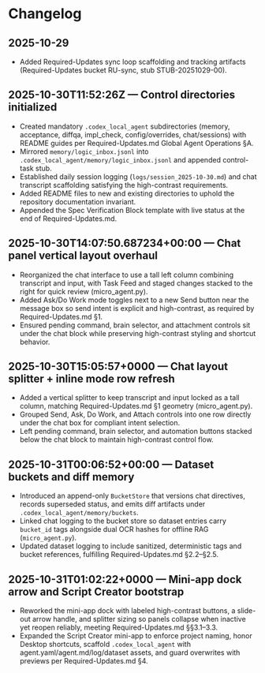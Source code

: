 # Changelog

## 2025-10-29
- Added Required-Updates sync loop scaffolding and tracking artifacts (Required-Updates bucket RU-sync, stub STUB-20251029-00).
## 2025-10-30T11:52:26Z — Control directories initialized
- Created mandatory `.codex_local_agent` subdirectories (memory, acceptance, diffqa, impl_check, config/overrides, chat/sessions) with README guides per Required-Updates.md Global Agent Operations §A.
- Mirrored `memory/logic_inbox.jsonl` into `.codex_local_agent/memory/logic_inbox.jsonl` and appended control-task stub.
- Established daily session logging (`logs/session_2025-10-30.md`) and chat transcript scaffolding satisfying the high-contrast requirements.
- Added README files to new and existing directories to uphold the repository documentation invariant.
- Appended the Spec Verification Block template with live status at the end of Required-Updates.md.

## 2025-10-30T14:07:50.687234+00:00 — Chat panel vertical layout overhaul
- Reorganized the chat interface to use a tall left column combining transcript and input, with Task Feed and staged changes stacked to the right for quick review (micro_agent.py).
- Added Ask/Do Work mode toggles next to a new Send button near the message box so send intent is explicit and high-contrast, as required by Required-Updates.md §1.
- Ensured pending command, brain selector, and attachment controls sit under the chat block while preserving high-contrast styling and shortcut behavior.

## 2025-10-30T15:05:57+0000 — Chat layout splitter + inline mode row refresh
- Added a vertical splitter to keep transcript and input locked as a tall column, matching Required-Updates.md §1 geometry (micro_agent.py).
- Grouped Send, Ask, Do Work, and Attach controls into one row directly under the chat box for compliant intent selection.
- Left pending command, brain selector, and automation buttons stacked below the chat block to maintain high-contrast control flow.

## 2025-10-31T00:06:52+00:00 — Dataset buckets and diff memory
- Introduced an append-only `BucketStore` that versions chat directives, records superseded status, and emits diff artifacts under `.codex_local_agent/memory/buckets`.
- Linked chat logging to the bucket store so dataset entries carry `bucket_id` tags alongside dual OCR hashes for offline RAG (`micro_agent.py`).
- Updated dataset logging to include sanitized, deterministic tags and bucket references, fulfilling Required-Updates.md §2.2–§2.5.
## 2025-10-31T01:02:22+0000 — Mini-app dock arrow and Script Creator bootstrap
- Reworked the mini-app dock with labeled high-contrast buttons, a slide-out arrow handle, and splitter sizing so panels collapse when inactive yet reopen reliably, meeting Required-Updates.md §§3.1–3.3.
- Expanded the Script Creator mini-app to enforce project naming, honor Desktop shortcuts, scaffold `.codex_local_agent` with agent.yaml/agent.md/log/dataset assets, and guard overwrites with previews per Required-Updates.md §4.
